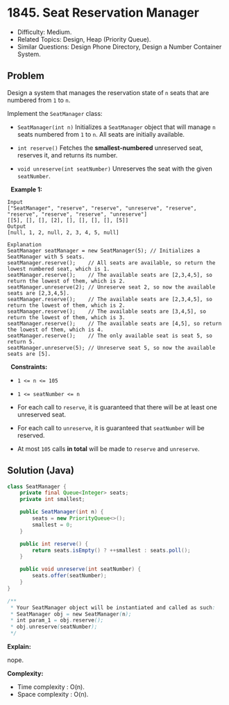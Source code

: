 # 1845. Seat Reservation Manager

- Difficulty: Medium.
- Related Topics: Design, Heap (Priority Queue).
- Similar Questions: Design Phone Directory, Design a Number Container System.

## Problem

Design a system that manages the reservation state of ```n``` seats that are numbered from ```1``` to ```n```.

Implement the ```SeatManager``` class:


	
- ```SeatManager(int n)``` Initializes a ```SeatManager``` object that will manage ```n``` seats numbered from ```1``` to ```n```. All seats are initially available.
	
- ```int reserve()``` Fetches the **smallest-numbered** unreserved seat, reserves it, and returns its number.
	
- ```void unreserve(int seatNumber)``` Unreserves the seat with the given ```seatNumber```.


 
**Example 1:**

```
Input
["SeatManager", "reserve", "reserve", "unreserve", "reserve", "reserve", "reserve", "reserve", "unreserve"]
[[5], [], [], [2], [], [], [], [], [5]]
Output
[null, 1, 2, null, 2, 3, 4, 5, null]

Explanation
SeatManager seatManager = new SeatManager(5); // Initializes a SeatManager with 5 seats.
seatManager.reserve();    // All seats are available, so return the lowest numbered seat, which is 1.
seatManager.reserve();    // The available seats are [2,3,4,5], so return the lowest of them, which is 2.
seatManager.unreserve(2); // Unreserve seat 2, so now the available seats are [2,3,4,5].
seatManager.reserve();    // The available seats are [2,3,4,5], so return the lowest of them, which is 2.
seatManager.reserve();    // The available seats are [3,4,5], so return the lowest of them, which is 3.
seatManager.reserve();    // The available seats are [4,5], so return the lowest of them, which is 4.
seatManager.reserve();    // The only available seat is seat 5, so return 5.
seatManager.unreserve(5); // Unreserve seat 5, so now the available seats are [5].
```

 
**Constraints:**


	
- ```1 <= n <= 105```
	
- ```1 <= seatNumber <= n```
	
- For each call to ```reserve```, it is guaranteed that there will be at least one unreserved seat.
	
- For each call to ```unreserve```, it is guaranteed that ```seatNumber``` will be reserved.
	
- At most ```105``` calls **in total** will be made to ```reserve``` and ```unreserve```.



## Solution (Java)

```java
class SeatManager {
    private final Queue<Integer> seats;
    private int smallest;

    public SeatManager(int n) {
        seats = new PriorityQueue<>();
        smallest = 0;
    }

    public int reserve() {
        return seats.isEmpty() ? ++smallest : seats.poll();
    }

    public void unreserve(int seatNumber) {
        seats.offer(seatNumber);
    }
}

/**
 * Your SeatManager object will be instantiated and called as such:
 * SeatManager obj = new SeatManager(n);
 * int param_1 = obj.reserve();
 * obj.unreserve(seatNumber);
 */
```

**Explain:**

nope.

**Complexity:**

* Time complexity : O(n).
* Space complexity : O(n).

